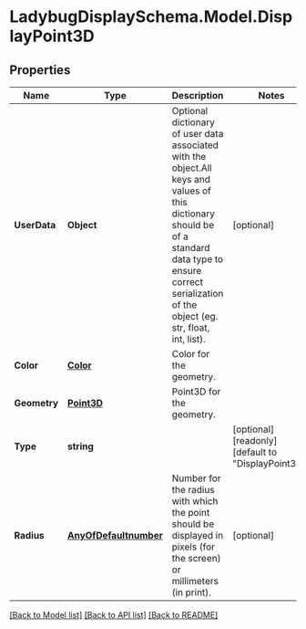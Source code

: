 
# LadybugDisplaySchema.Model.DisplayPoint3D

## Properties

Name | Type | Description | Notes
------------ | ------------- | ------------- | -------------
**UserData** | **Object** | Optional dictionary of user data associated with the object.All keys and values of this dictionary should be of a standard data type to ensure correct serialization of the object (eg. str, float, int, list). | [optional] 
**Color** | [**Color**](Color.md) | Color for the geometry. | 
**Geometry** | [**Point3D**](Point3D.md) | Point3D for the geometry. | 
**Type** | **string** |  | [optional] [readonly] [default to "DisplayPoint3D"]
**Radius** | [**AnyOfDefaultnumber**](AnyOfDefaultnumber.md) | Number for the radius with which the point should be displayed in pixels (for the screen) or millimeters (in print). | [optional] 

[[Back to Model list]](../README.md#documentation-for-models)
[[Back to API list]](../README.md#documentation-for-api-endpoints)
[[Back to README]](../README.md)

